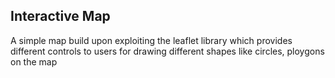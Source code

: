 
## Interactive Map
A simple map build upon exploiting the leaflet library which provides different controls to users for drawing different shapes like circles, ploygons on the map
